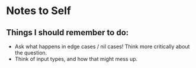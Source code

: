 # Notes to Self

## Things I should remember to do:

* Ask what happens in edge cases / nil cases! Think more critically about the question.
* Think of input types, and how that might mess up.

